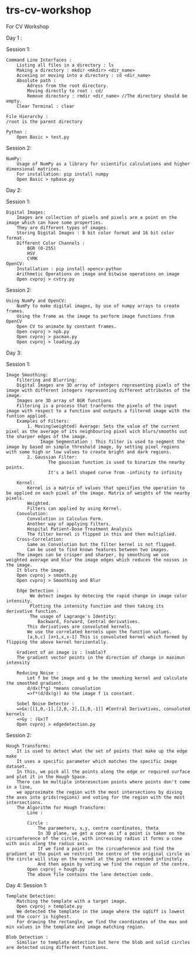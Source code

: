 # trs-cv-workshop
For CV Workshop

Day 1 :

Session 1:

    Command Line Interfaces :
        Listing all files in a directory : ls
        Making a directory : mkdir <mkdir> <dir_name>
        Accesing or moving into a directory : cd <dir_name>
        Absolute path :
            Adress from the root directory.
            Moving directly to root : cd/
            Remove directory : rmdir <dir_name> //The directory should be empty.
        Clear Terminal : clear

    File Hierarchy :
    /root is the parent directory

    Python :
        Open Basic > test.py

Session 2:

    NumPy:
        Usage of NumPy as a library for scientific calculations and higher dimensional matrices.
        For installation: pip install numpy
        Open Basic > npbase.py

Day 2:


Session 1:

    Digital Images:
        Images are collection of pixels and pixels are a point on the image which can have some properties.
        They are different types of images.
        Storing Digital Images : 8 bit color format and 16 bit color format.
        Different Color Channels : 
            BGR (0-255)
            HSV 
            CYMK
    OpenCV:
        Installation : pip install opencv-python
        Arithmetic Operations on image and bitwise operations on image
        Open cvproj > cvtry.py

Session 2:

    Using NumPy and OpenCV:
        NumPy to make digital images, by use of numpy arrays to create frames.
        Using the frame as the image to perform image functions from OpenCV
        Open CV to animate by constant frames.
        Open cvproj > npb.py
        Open cvproj > pacman.py
        Open cvproj > loading.py

Day 3:

Session 1:

    Image Smoothing:
        Filtering and Blurring:
        Digital Images are 3D array of integers representing pixels of the image with different integers representing different attributes of the image.
        Images are 3D array of BGR functions
        Filtering is a process that tranforms the pixels of the input image with respect to a function and outputs a filtered image with the funtion applied.
        Examples of Filters:
            1. Moving(weighted) Average: Sets the value of the current pixel as the average of its neighbouring pixel wich blurs/smooths out the sharper edges of the image.
                 Image Segmentation : This filter is used to segment the image by based on simple threshold image, by setting pixel regions with some high or low values to create bright and dark regions.
            2. Gaussian Filter:
                    The gaussian function is used to binarize the nearby points.
                    It's a bell shaped curve from -infinity to infinity
            
        Kernel:
            Kernel is a matrix of values that specifies the operation to be applied on each pixel of the image. Matrix of weights of the nearby pixels.
            Weighted.
            Filters can applied by using Kernel.
        Convolution:
            Convolution in Calculus Form.
            Another way of applying filters.
            Hospital Patient-Dose Treatment Analysis
            The filter kernel is flipped in this and then multiplied.
        Cross-Correlation:
            Same as Convolution but the filter kernel is not flipped.
            Can be used to find known features between two images.
        The images can be crisper and sharper, by smoothing we use weighted average and blur the image edges which reduces the noises in the image.
        It blurs the image.
        Open cvproj > smooth.py
        Open cvproj > Smoothing and Blur

        Edge Detection :
             We detect images by detecing the rapid change in image color intensity.
             Plotting the intensity function and then taking its derivative function.
             The usage of Lagrange's Identity:
                Backward, Forward, Central derivatives.
            This derivatives are convoluted kernels.
            We use the correlated kernels upon the function values.
            [a,b,c] [x+1,x,x-1] This is convoluted kernel which formed by flipping the above kernel horizontally.
        
        Gradient of an image is : (nabla)f
        The gradient vector points in the direction of change in maximun intensity

        Reducing Noise :
            Let f be the image and g be the smoohing kernel and calculate the smoothed gradient.
            d/dx(f*g) *means convolution
            =>f*(d/dx(g)) As the image f is constant.
        
        Sobel Noise Detector :
        =>Gx:[[1,0,-1],[2,0,-2],[1,0,-1]] #Central Derivatives, convoluted kernels
        =>Gy : (Gx)T
        Open cvproj > edgedetection.py
        

Session 2:

    Hough Transforms:
        It is used to detect what the set of points that make up the edge make
        It uses a specific parameter which matches the specific image dataset.
        In this, we pick all the points along the edge or required surface and plot it in the Hough Space.
        There can be multiple interesection points where points don't come in a line,
        we approximate the region with the most intersections by diving the axes into grids(regions) and voting for the region with the most intersections.
        The Algorithm for Hough Transform:
            Line :

            Circle :
                The parameters, x,y, centre coordinates, theta
                In 3D plane, we get a cone as if a point is taken on the circumference of the circle, with increasing radius it forms a cone with axis along the radius axis.
                If we find a point on the circumference and find the gradient at the point we restrict the centre of the original circle as the circle will stay on the normal at the point extended infinitely.
                And then again by voting we find the region of the centre.    
            Open cvproj > hough.py
            The above file contains the lane detection code.


Day 4:
Session 1:

    Template Detection:
        Matching the template with a target image.
        Open cvproj > template.py
        We detected the template in the image where the sqdiff is lowest and the ccorr is highest.
        For drawing the rectangle, we find the coordinates of the max and min values in the template and image matching region.

    Blob Detection :
        Similiar to template detection but here the blob and solid circles are detected using different functions.

        